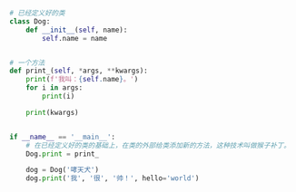 
<BlogInfo id="792" title="2.猴子补丁" author="白日梦想猿" pv=0 read_times=0 pre_cost_time="0分18秒" category="接口：从协议到抽象基类" tag_list="['接口：从协议到抽象基类']" create_time="2022.04.02 10:17:46" update_time="2022.04.02 10:40:26" />

```python
# 已经定义好的类
class Dog:
    def __init__(self, name):
        self.name = name


# 一个方法
def print_(self, *args, **kwargs):
    print(f'我叫：{self.name}。')
    for i in args:
        print(i)

    print(kwargs)


if __name__ == '__main__':
    # 在已经定义好的类的基础上，在类的外部给类添加新的方法，这种技术叫做猴子补丁。
    Dog.print = print_

    dog = Dog('哮天犬')
    dog.print('我', '很', '帅！', hello='world')

```
